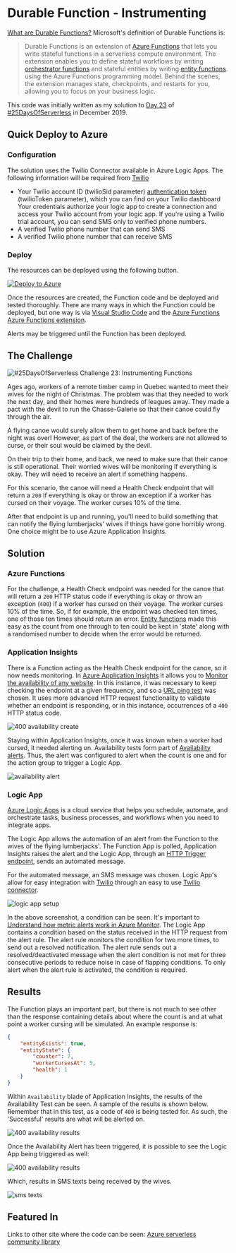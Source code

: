 # Durable Function - Instrumenting

[What are Durable Functions?](https://docs.microsoft.com/en-us/azure/azure-functions/durable/durable-functions-overview?tabs=csharp) Microsoft's definition of Durable Functions is:

> Durable Functions is an extension of [Azure Functions](https://docs.microsoft.com/en-us/azure/azure-functions/functions-overview) that lets you write stateful functions in a serverless compute environment. The extension enables you to define stateful workflows by writing [orchestrator functions](https://docs.microsoft.com/en-us/azure/azure-functions/durable/durable-functions-orchestrations) and stateful entities by writing [entity functions](https://docs.microsoft.com/en-us/azure/azure-functions/durable/durable-functions-entities) using the Azure Functions programming model. Behind the scenes, the extension manages state, checkpoints, and restarts for you, allowing you to focus on your business logic.

This code was initially written as my solution to [Day 23](https://25daysofserverless.com/calendar/23) of [#25DaysOfServerless](https://25daysofserverless.com) in December 2019.

## Quick Deploy to Azure

### Configuration
The solution uses the Twilio Connector available in Azure Logic Apps. The following information will be required from [Twilio](https://www.twilio.com/)
* Your Twilio account ID (twilioSid parameter) [authentication token](https://support.twilio.com/hc/en-us/articles/223136027-Auth-Tokens-and-How-to-Change-Them) (twilioToken parameter), which you can find on your Twilio dashboard
Your credentials authorize your logic app to create a connection and access your Twilio account from your logic app. If you're using a Twilio trial account, you can send SMS only to verified phone numbers.
* A verified Twilio phone number that can send SMS
* A verified Twilio phone number that can receive SMS

### Deploy
The resources can be deployed using the following button.

[![Deploy to Azure](http://azuredeploy.net/deploybutton.svg)](https://azuredeploy.net/)

Once the resources are created, the Function code and be deployed and tested thoroughly. There are many ways in which the Function could be deployed, but one way is via [Visual Studio Code](https://code.visualstudio.com) and the [Azure Functions Azure Functions extension](https://docs.microsoft.com/en-us/azure/azure-functions/functions-develop-vs-code?tabs=csharp#install-the-azure-functions-extension).

Alerts may be triggered until the Function has been deployed.

## The Challenge

![#25DaysOfServerless Challenge 23: Instrumenting Functions](https://res.cloudinary.com/jen-looper/image/upload/v1576685466/images/challenge-23_zn5pub.jpg)

Ages ago, workers of a remote timber camp in Quebec wanted to meet their wives for the night of Christmas. The problem was that they needed to work the next day, and their homes were hundreds of leagues away. They made a pact with the devil to run the Chasse-Galerie so that their canoe could fly through the air.

A flying canoe would surely allow them to get home and back before the night was over! However, as part of the deal, the workers are not allowed to curse, or their soul would be claimed by the devil.

On their trip to their home, and back, we need to make sure that their canoe is still operational. Their worried wives will be monitoring if everything is okay. They will need to receive an alert if something happens.

For this scenario, the canoe will need a Health Check endpoint that will return a ```200``` if everything is okay or throw an exception if a worker has cursed on their voyage. The worker curses 10% of the time.

After that endpoint is up and running, you'll need to build something that can notify the flying lumberjacks' wives if things have gone horribly wrong. One choice might be to use Azure Application Insights.

## Solution

### Azure Functions

For the challenge, a Health Check endpoint was needed for the canoe that will return a ```200``` HTTP status code if everything is okay or throw an exception (```400```) if a worker has cursed on their voyage. The worker curses 10% of the time. So, if for example, the endpoint was checked ten times, one of those ten times should return an error. [Entity functions](https://docs.microsoft.com/en-us/azure/azure-functions/durable/durable-functions-entities) made this easy as the count from one through to ten could be kept in 'state' along with a randomised number to decide when the error would be returned.

### Application Insights

There is a Function acting as the Health Check endpoint for the canoe, so it now needs monitoring. In [Azure Application Insights](https://docs.microsoft.com/azure/azure-functions/functions-monitoring?WT.mc_id=25daysofserverless-github-cxa) it allows you to [Monitor the availability of any website](https://docs.microsoft.com/en-us/azure/azure-monitor/app/monitor-web-app-availability). In this instance, it was necessary to keep checking the endpoint at a given frequency, and so a [URL ping test](https://docs.microsoft.com/en-us/azure/azure-monitor/app/monitor-web-app-availability#create-a-url-ping-test) was chosen. It uses more advanced HTTP request functionality to validate whether an endpoint is responding, or in this instance, occurrences of a ```400``` HTTP status code.

![400 availability create](images/availability-400.png)

Staying within Application Insights, once it was known when a worker had cursed, it needed alerting on. Availability tests form part of [Availability alerts](https://docs.microsoft.com/en-us/azure/azure-monitor/app/availability-alerts). Thus, the alert was configured to alert when the count is one and for the action group to trigger a Logic App.

![availability alert](images/availability-alert.png)

### Logic App

[Azure Logic Apps](https://docs.microsoft.com/en-us/azure/logic-apps/logic-apps-overview) is a cloud service that helps you schedule, automate, and orchestrate tasks, business processes, and workflows when you need to integrate apps.

The Logic App allows the automation of an alert from the Function to the wives of the flying lumberjacks'. The Function App is polled, Application Insights raises the alert and the Logic App, through an [HTTP Trigger endpoint](https://docs.microsoft.com/en-us/azure/logic-apps/logic-apps-http-endpoint), sends an automated message.

For the automated message, an SMS message was chosen. Logic App's allow for easy integration with [Twilio](https://www.twilio.com) through an easy to use [Twilio connector](https://docs.microsoft.com/en-us/azure/connectors/connectors-create-api-twilio).

![logic app setup](images/logic-app.png)

In the above screenshot, a condition can be seen. It's important to [Understand how metric alerts work in Azure Monitor](https://docs.microsoft.com/en-us/azure/azure-monitor/platform/alerts-metric-overview). The Logic App contains a condition based on the status received in the HTTP request from the alert rule. The alert rule monitors the condition for two more times, to send out a resolved notification. The alert rule sends out a resolved/deactivated message when the alert condition is not met for three consecutive periods to reduce noise in case of flapping conditions. To only alert when the alert rule is activated, the condition is required.

## Results

The Function plays an important part, but there is not much to see other than the response containing details about where the count is and at what point a worker cursing will be simulated. An example response is:

```json
{
    "entityExists": true,
    "entityState": {
        "counter": 7,
        "workerCursesAt": 5,
        "health": 1
    }
}
```

Within ```Availability``` blade of Application Insights, the results of the Availability Test can be seen. A sample of the results is shown below. Remember that in this test, as a code of ```400``` is being tested for. As such,  the 'Successful' results are what will be alerted on.

![400 availability results](images/availability.png)

Once the Availability Alert has been triggered, it is possible to see the Logic App being triggered as well:

![400 availability results](images/logic-app-run.png)

Which, results in SMS texts being received by the wives.

![sms texts](images/sms.jpg)

## Featured In
Links to other site where the code can be seen:
[Azure serverless community library](https://serverlesslibrary.net/sample/26bc95cf-cea9-43aa-bbd6-aa764eb39313)
